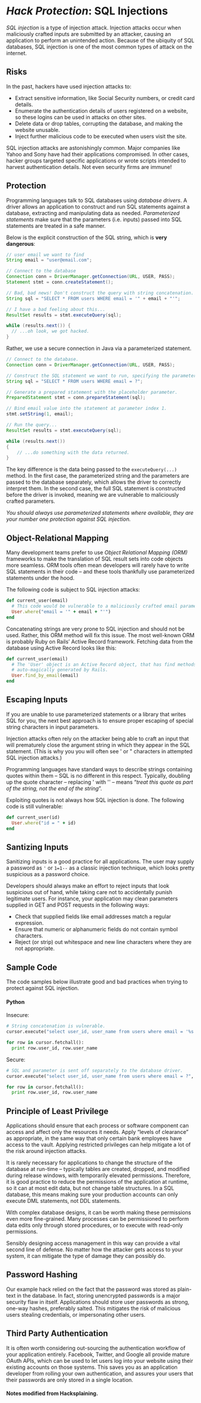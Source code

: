 # ***Hack Protection***: SQL Injections
*SQL injection* is a type of injection attack. Injection attacks occur when maliciously crafted inputs are submitted by an attacker, causing an application to perform an unintended action. Because of the ubiquity of SQL databases, SQL injection is one of the most common types of attack on the internet.

## Risks
In the past, hackers have used injection attacks to:

- Extract sensitive information, like Social Security numbers, or credit card details.
- Enumerate the authentication details of users registered on a website, so these logins can be used in attacks on other sites.
- Delete data or drop tables, corrupting the database, and making the website unusable.
- Inject further malicious code to be executed when users visit the site.

SQL injection attacks are astonishingly common. Major companies like Yahoo and Sony have had their applications compromised. In other cases, hacker groups targeted specific applications or wrote scripts intended to harvest authentication details. Not even security firms are immune!

## Protection
Programming languages talk to SQL databases using *database drivers*. A driver allows an application to construct and run SQL statements against a database, extracting and manipulating data as needed. *Parameterized statements* make sure that the parameters (i.e. inputs) passed into SQL statements are treated in a safe manner.

Below is the explicit construction of the SQL string, which is **very dangerous**:
```java
// user email we want to find
String email = "user@email.com";

// Connect to the database
Connection conn = DriverManager.getConnection(URL, USER, PASS);
Statement stmt = conn.createStatement();

// Bad, bad news! Don't construct the query with string concatenation.
String sql = "SELECT * FROM users WHERE email = '" + email + "'";

// I have a bad feeling about this...
ResultSet results = stmt.executeQuery(sql);

while (results.next()) {
  // ...oh look, we got hacked.
}

```

Rather, we use a secure connection in Java via a parameterized statement.
```java
// Connect to the database.
Connection conn = DriverManager.getConnection(URL, USER, PASS);

// Construct the SQL statement we want to run, specifying the parameter.
String sql = "SELECT * FROM users WHERE email = ?";

// Generate a prepared statement with the placeholder parameter.
PreparedStatement stmt = conn.prepareStatement(sql);

// Bind email value into the statement at parameter index 1.
stmt.setString(1, email);

// Run the query...
ResultSet results = stmt.executeQuery(sql);

while (results.next())
{
    // ...do something with the data returned.
}
```

The key difference is the data being passed to the `executeQuery(...)` method. In the first case, the parameterized string and the parameters are passed to the database separately, which allows the driver to correctly interpret them. In the second case, the full SQL statement is constructed before the driver is invoked, meaning we are vulnerable to maliciously crafted parameters.

*You should always use parameterized statements where available, they are your number one protection against SQL injection.*

## Object-Relational Mapping
Many development teams prefer to use *Object Relational Mapping (ORM)* frameworks to make the translation of SQL result sets into code objects more seamless. ORM tools often mean developers will rarely have to write SQL statements in their code – and these tools thankfully use parameterized statements under the hood.

The following code is subject to SQL injection attacks:
```ruby
def current_user(email)
  # This code would be vulnerable to a maliciously crafted email parameter.
  User.where("email = '" + email + "'")
end
```
Concatenating strings are very prone to SQL injection and should not be used.  Rather, this ORM method will fix this issue.  The most well-known ORM is probably Ruby on Rails’ Active Record framework. Fetching data from the database using Active Record looks like this:
```ruby
def current_user(email)
  # The 'User' object is an Active Record object, that has find methods 
  # auto-magically generated by Rails.
  User.find_by_email(email)
end
```

## Escaping Inputs
If you are unable to use parameterized statements or a library that writes SQL for you, the next best approach is to ensure proper escaping of special string characters in input parameters.

Injection attacks often rely on the attacker being able to craft an input that will prematurely close the argument string in which they appear in the SQL statement. (This is why you you will often see ' or " characters in attempted SQL injection attacks.)

Programming languages have standard ways to describe strings containing quotes within them – SQL is no different in this respect. Typically, doubling up the quote character – replacing ' with '' – means “*treat this quote as part of the string, not the end of the string*”.

Exploiting quotes is not always how SQL injection is done.  The following code is still vulnerable:
```ruby
def current_user(id)
  User.where("id = " + id)
end
```

## Santizing Inputs
Sanitizing inputs is a good practice for all applications. The user may supply a password as `'` or `1=1--` as a classic injection technique, which looks pretty suspicious as a password choice.

Developers should always make an effort to reject inputs that look suspicious out of hand, while taking care not to accidentally punish legitimate users. For instance, your application may clean parameters supplied in GET and POST requests in the following ways:
- Check that supplied fields like email addresses match a regular expression.
- Ensure that numeric or alphanumeric fields do not contain symbol characters.
- Reject (or strip) out whitespace and new line characters where they are not appropriate.

## Sample Code
The code samples below illustrate good and bad practices when trying to protect against SQL injection.

#### Python
Insecure:
```python
# String concatenation is vulnerable.
cursor.execute("select user_id, user_name from users where email = '%s'" % email)

for row in cursor.fetchall():
  print row.user_id, row.user_name
```
Secure:
```python
# SQL and parameter is sent off separately to the database driver.
cursor.execute("select user_id, user_name from users where email = ?", email)

for row in cursor.fetchall():
  print row.user_id, row.user_name
```

## Principle of Least Privilege
Applications should ensure that each process or software component can access and affect only the resources it needs. Apply “levels of clearance” as appropriate, in the same way that only certain bank employees have access to the vault. Applying restricted privileges can help mitigate a lot of the risk around injection attacks.

It is rarely necessary for applications to change the structure of the database at run-time – typically tables are created, dropped, and modified during release windows, with temporarily elevated permissions. Therefore, it is good practice to reduce the permissions of the application at runtime, so it can at most edit data, but not change table structures. In a SQL database, this means making sure your production accounts can only execute DML statements, not DDL statements.

With complex database designs, it can be worth making these permissions even more fine-grained. Many processes can be permissioned to perform data edits only through stored procedures, or to execute with read-only permissions.

Sensibly designing access management in this way can provide a vital second line of defense. No matter how the attacker gets access to your system, it can mitigate the type of damage they can possibly do.

## Password Hashing
Our example hack relied on the fact that the password was stored as plain-text in the database. In fact, storing unencrypted passwords is a major security flaw in itself. Applications should store user passwords as strong, one-way hashes, preferably salted. This mitigates the risk of malicious users stealing credentials, or impersonating other users.

## Third Party Authentication
It is often worth considering out-sourcing the authentication workflow of your application entirely. Facebook, Twitter, and Google all provide mature OAuth APIs, which can be used to let users log into your website using their existing accounts on those systems. This saves you as an application developer from rolling your own authentication, and assures your users that their passwords are only stored in a single location.

#### Notes modified from Hacksplaining.